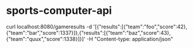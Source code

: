 # sports-computer-api

curl localhost:8080/gameresults -d '[{"results":[{"team":"foo","score":42},{"team":"bar","score":1337}]},{"results":[{"team":"baz","score":43},{"team":"quux","score":1338}]}]' -H "Content-type: application/json"

